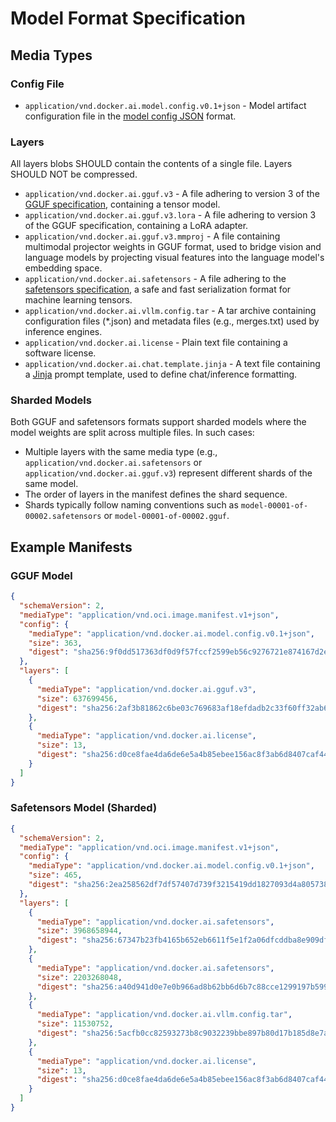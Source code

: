 # Model Format Specification

## Media Types

### Config File
- `application/vnd.docker.ai.model.config.v0.1+json` - Model artifact configuration file in the [model config JSON](config.md) format.

### Layers
All layers blobs SHOULD contain the contents of a single file. Layers SHOULD NOT be compressed.

- `application/vnd.docker.ai.gguf.v3` - A file adhering to version 3 of the [GGUF specification](https://github.com/ggml-org/ggml/blob/master/docs/gguf.md), containing a tensor model.
- `application/vnd.docker.ai.gguf.v3.lora` - A file adhering to version 3 of the GGUF specification, containing a LoRA adapter.
- `application/vnd.docker.ai.gguf.v3.mmproj` - A file containing multimodal projector weights in GGUF format, used to bridge vision and language models by projecting visual features into the language model's embedding space.
- `application/vnd.docker.ai.safetensors` - A file adhering to the [safetensors specification](https://github.com/huggingface/safetensors), a safe and fast serialization format for machine learning tensors.
- `application/vnd.docker.ai.vllm.config.tar` - A tar archive containing configuration files (*.json) and metadata files (e.g., merges.txt) used by inference engines.
- `application/vnd.docker.ai.license` - Plain text file containing a software license.
- `application/vnd.docker.ai.chat.template.jinja` - A text file containing a [Jinja](https://jinja.palletsprojects.com/en/stable/) prompt template, used to define chat/inference formatting.

### Sharded Models
Both GGUF and safetensors formats support sharded models where the model weights are split across multiple files. In such cases:
- Multiple layers with the same media type (e.g., `application/vnd.docker.ai.safetensors` or `application/vnd.docker.ai.gguf.v3`) represent different shards of the same model.
- The order of layers in the manifest defines the shard sequence.
- Shards typically follow naming conventions such as `model-00001-of-00002.safetensors` or `model-00001-of-00002.gguf`.

## Example Manifests

### GGUF Model
```json
{
  "schemaVersion": 2,
  "mediaType": "application/vnd.oci.image.manifest.v1+json",
  "config": {
    "mediaType": "application/vnd.docker.ai.model.config.v0.1+json",
    "size": 363,
    "digest": "sha256:9f0dd517363df0d9f57fccf2599eb56c9276721e874167d2e31959669a13ec17"
  },
  "layers": [
    {
      "mediaType": "application/vnd.docker.ai.gguf.v3",
      "size": 637699456,
      "digest": "sha256:2af3b81862c6be03c769683af18efdadb2c33f60ff32ab6f83e42c043d6c7816"
    },
    {
      "mediaType": "application/vnd.docker.ai.license",
      "size": 13,
      "digest": "sha256:d0ce8fae4da6de6e5a4b85ebee156ac8f3ab6d8407caf4493968d34e9bc3939e"
    }
  ]
}
```

### Safetensors Model (Sharded)
```json
{
  "schemaVersion": 2,
  "mediaType": "application/vnd.oci.image.manifest.v1+json",
  "config": {
    "mediaType": "application/vnd.docker.ai.model.config.v0.1+json",
    "size": 465,
    "digest": "sha256:2ea258562df7df57407d739f3215419dd1827093d4a8057386b0c723fa011305"
  },
  "layers": [
    {
      "mediaType": "application/vnd.docker.ai.safetensors",
      "size": 3968658944,
      "digest": "sha256:67347b23fb4165b652eb6611f5e1f2a06dfcddba8e909df1b2b0b1857bee06c2"
    },
    {
      "mediaType": "application/vnd.docker.ai.safetensors",
      "size": 2203268048,
      "digest": "sha256:a40d941d0e7e0b966ad8b62bb6d6b7c88cce1299197b599d9d0a4ce59aabfc1d"
    },
    {
      "mediaType": "application/vnd.docker.ai.vllm.config.tar",
      "size": 11530752,
      "digest": "sha256:5acfb0cc82593273b8c9032239bbe897b80d17b185d8e7ae148afe21cb188067"
    },
    {
      "mediaType": "application/vnd.docker.ai.license",
      "size": 13,
      "digest": "sha256:d0ce8fae4da6de6e5a4b85ebee156ac8f3ab6d8407caf4493968d34e9bc3939e"
    }
  ]
}
```
